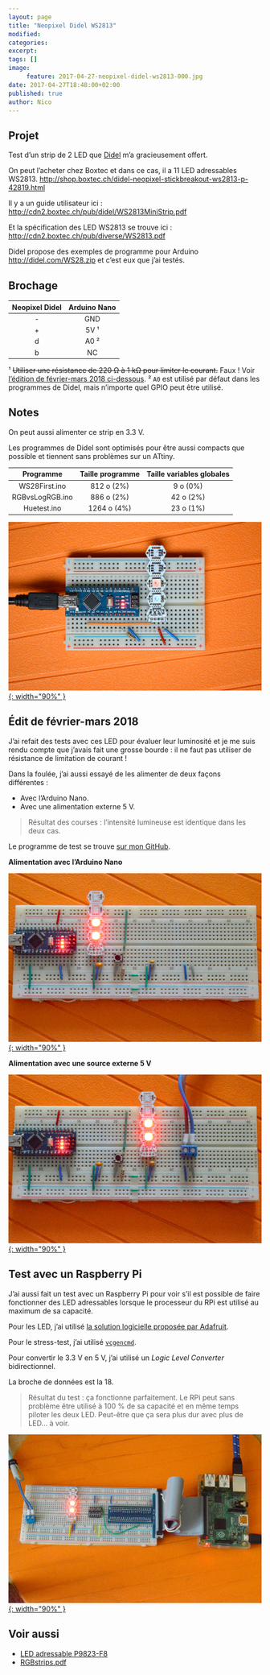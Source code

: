 ```yaml
---
layout: page
title: "Neopixel Didel WS2813"
modified:
categories:
excerpt:
tags: []
image:
     feature: 2017-04-27-neopixel-didel-ws2813-000.jpg
date: 2017-04-27T18:48:00+02:00
published: true
author: Nico
---
```



## Projet

Test d’un strip de 2 LED que [Didel](http://www.didel.com/NewsF.html) m’a gracieusement offert.

On peut l’acheter chez Boxtec et dans ce cas, il a 11 LED adressables WS2813. <http://shop.boxtec.ch/didel-neopixel-stickbreakout-ws2813-p-42819.html>

Il y a un guide utilisateur ici : <http://cdn2.boxtec.ch/pub/didel/WS2813MiniStrip.pdf>

Et la spécification des LED WS2813 se trouve ici : <http://cdn2.boxtec.ch/pub/diverse/WS2813.pdf>

Didel propose des exemples de programme pour Arduino <http://didel.com/WS28.zip> et c’est eux que j’ai testés.


## Brochage

| Neopixel Didel | Arduino Nano |
| :-:            | :-:          |
| -              | GND          |
| +              | 5V ¹         |
| d              | A0 ²         |
| b              | NC           |


¹ ~~Utiliser une résistance de 220 Ω à 1 kΩ pour limiter le courant.~~ Faux ! Voir [l’édition de février-mars 2018 ci-dessous][édit-de-février-mars-2018].
² `A0` est utilisé par défaut dans les programmes de Didel, mais n’importe quel GPIO peut être utilisé.


## Notes

On peut aussi alimenter ce strip en 3.3 V.

Les programmes de Didel sont optimisés pour être aussi compacts que possible et tiennent sans problèmes sur un ATtiny.

| Programme       | Taille programme | Taille variables globales |
| :-:             | :-:              | :-:                       |
| WS28First.ino   | 812 o (2%)       | 9 o (0%)                  |
| RGBvsLogRGB.ino | 886 o (2%)       | 42 o (2%)                 |
| Huetest.ino     | 1264 o  (4%)     | 23 o (1%)                 |



[![Neopixel Didel WS2813][image-1]{: width="90%" }][image-1]


## Édit de février-mars 2018

J’ai refait des tests avec ces LED pour évaluer leur luminosité et je me suis rendu compte que j’avais fait une grosse bourde : il ne faut pas utiliser de résistance de limitation de courant !

Dans la foulée, j’ai aussi essayé de les alimenter de deux façons différentes :

- Avec l’Arduino Nano.
- Avec une alimentation externe 5 V.

> Résultat des courses : l’intensité lumineuse est identique dans les deux cas.

Le programme de test se trouve [sur mon GitHub][Programme de test].

**Alimentation avec l’Arduino Nano**

[![Neopixel Didel WS2813 alimentée par l’Arduino Nano][image-2]{: width="90%" }][image-2]

**Alimentation avec une source externe 5 V**

[![Neopixel Didel WS2813 alimentée par une source externe 5 V][image-3]{: width="90%" }][image-3]


## Test avec un Raspberry Pi

J’ai aussi fait un test avec un Raspberry Pi pour voir s’il est possible de faire fonctionner des LED adressables lorsque le processeur du RPi est utilisé au maximum de sa capacité.

Pour les LED, j’ai utilisé [la solution logicielle proposée par Adafruit][neopixels-rpi].

Pour le stress-test, j’ai utilisé [`vcgencmd`][stress-test].

Pour convertir le 3.3 V en 5 V, j’ai utilisé un *Logic Level Converter* bidirectionnel.

La broche de données est la 18.

> Résultat du test : ça fonctionne parfaitement. Le RPi peut sans problème être utilisé à 100 % de sa capacité et en même temps piloter les deux LED. Peut-être que ça sera plus dur avec plus de LED... à voir.

[![Neopixel Didel WS2813 avec un Raspberry Pi][image-4]{: width="90%" }][image-4]



## Voir aussi

- [LED adressable P9823-F8][LED adressable P9823-F8]
- [RGBstrips.pdf][RGBstrips]


[édit-de-février-mars-2018]: #édit-de-février-mars-2018

[LED adressable P9823-F8]: http://ouilogique.com/leds_adressables/

[RGBstrips]: ../../files/2017-04-27-neopixel-didel-ws2813/RGBstrips.pdf

[Programme de test]: https://github.com/NicHub/ouilogique-Arduino/tree/master/neopixel-didel-ws2813

[image-1]: ../../files/2017-04-27-neopixel-didel-ws2813/2017-04-27-neopixel-didel-ws2813-001.jpg

[image-2]: ../../files/2017-04-27-neopixel-didel-ws2813/2017-04-27-neopixel-didel-ws2813-002.jpg

[image-3]: ../../files/2017-04-27-neopixel-didel-ws2813/2017-04-27-neopixel-didel-ws2813-003.jpg

[image-4]: ../../files/2017-04-27-neopixel-didel-ws2813/2017-04-27-neopixel-didel-ws2813-004.jpg

[neopixels-rpi]: https://learn.adafruit.com/neopixels-on-raspberry-pi/software

[stress-test]: https://core-electronics.com.au/tutorials/stress-testing-your-raspberry-pi.html
